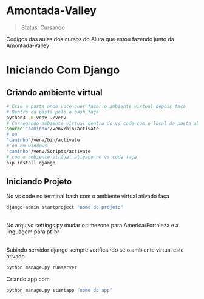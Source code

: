 # Amontada-Valley
> Status: Cursando 

 Codigos das aulas dos cursos do Alura que estou fazendo junto da Amontada-Valley


# Iniciando Com Django

## Criando ambiente virtual


```bash
# Crie a pasta onde voce quer fazer o ambiente virtual depois faça
# Dentro da pasta pelo o bash faça
python3 -m venv ./venv
# Carregando ambiente virtual dentro do vs code com o local da pasta aberto no vs code
source "caminho"/venv/bin/activate
# ou
"caminho"/venv/bin/activate
# ou em windows 
"caminho"/venv/Scripts/activate
# com o ambiente virtual ativado no vs code faça
pip install django
```

## Iniciando Projeto
No vs code no terminal bash com o ambiente virtual ativado faça
```bash
django-admin startproject "nome do projeto"
```

<p><br>No arquivo settings.py mudar o timezone para America/Fortaleza e a linguagem para pt-br<br></p>
<p><br>Subindo servidor django sempre verificando se o ambiente virtual esta ativado</p>

```bash
python manage.py runserver
```

Criando app com 
```bash
python manage.py startapp "nome do app"
```

